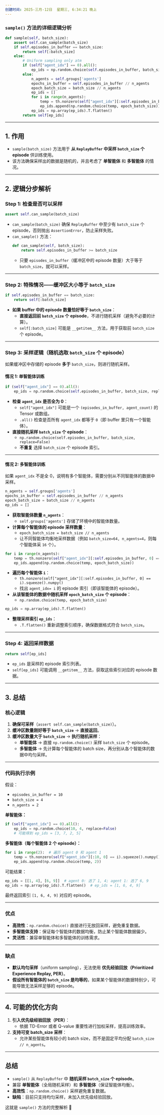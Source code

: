 ```yaml
---
创建时间: 2025-三月-12日  星期三, 6:34:21 晚上
---
```

### **`sample()` 方法的详细逻辑分析**

```python
def sample(self, batch_size):
    assert self.can_sample(batch_size)
    if self.episodes_in_buffer == batch_size:
        return self[:batch_size]
    else:
        # Uniform sampling only atm
        if (self["agent_idx"] == 0).all():
            ep_ids = np.random.choice(self.episodes_in_buffer, batch_size, replace=False)
        else:
            n_agents = self.groups['agents']
            epochs_in_buffer = self.episodes_in_buffer // n_agents
            epoch_batch_size = batch_size // n_agents
            ep_ids = []
            for i in range(n_agents):
                temp = th.nonzero(self["agent_idx"][:self.episodes_in_buffer, 0] == i).squeeze().numpy()
                ep_ids.append(np.random.choice(temp, epoch_batch_size))
            ep_ids = np.array(ep_ids).T.flatten()
        return self[ep_ids]
```

---

## **1. 作用**
- `sample(batch_size)` 方法用于 **从 `ReplayBuffer` 中采样 `batch_size` 个 episode** 供训练使用。
- 该方法确保采样出的数据是随机的，并且考虑了 **单智能体** 和 **多智能体** 的情况。

---

## **2. 逻辑分步解析**

### **Step 1: 检查是否可以采样**
```python
assert self.can_sample(batch_size)
```
- `can_sample(batch_size)` 确保 `ReplayBuffer` 中至少有 `batch_size` 个 episode，否则抛出 `AssertionError`，防止采样失败。
- `can_sample()` 方法：
  ```python
  def can_sample(self, batch_size):
      return self.episodes_in_buffer >= batch_size
  ```
  - 只要 `episodes_in_buffer`（缓冲区中的 episode 数量）大于等于 `batch_size`，就可以采样。

---

### **Step 2: 特殊情况——缓冲区大小等于 `batch_size`**
```python
if self.episodes_in_buffer == batch_size:
    return self[:batch_size]
```
- **如果 buffer 中的 episode 数量恰好等于 `batch_size`**：
  - **直接返回前 `batch_size` 个 episode**，不进行随机采样（避免不必要的计算）。
  - `self[:batch_size]` 可能是 `__getitem__` 方法，用于获取前 `batch_size` 个 episode。

---

### **Step 3: 采样逻辑（随机选取 `batch_size` 个 episode）**
如果缓冲区中存储的 episode **多于** `batch_size`，则进行随机采样。

#### **情况 1: 单智能体训练**
```python
if (self["agent_idx"] == 0).all():
    ep_ids = np.random.choice(self.episodes_in_buffer, batch_size, replace=False)
```
- **检查 `agent_idx` 是否全为 0**：
  - `self["agent_idx"]` 可能是一个 `(episodes_in_buffer, agent_count)` 的 Tensor 或数组。
  - `.all()` 检查是否所有 `agent_idx` 都等于 `0`（即 buffer 里只有一个智能体）。
- **直接随机采样 `batch_size` 个 episode**：
  - `np.random.choice(self.episodes_in_buffer, batch_size, replace=False)`
  - **不重复** 选择 `batch_size` 个 episode 索引。

---

#### **情况 2: 多智能体训练**
如果 `agent_idx` 不是全 0，说明有多个智能体，需要分别从不同智能体的数据中采样。

```python
n_agents = self.groups['agents']
epochs_in_buffer = self.episodes_in_buffer // n_agents
epoch_batch_size = batch_size // n_agents
ep_ids = []
```
- **获取智能体数量 `n_agents`**：
  - `self.groups['agents']` 存储了环境中的智能体数量。
- **计算每个智能体的 episode 采样数量**：
  - `epoch_batch_size = batch_size // n_agents`
  - 让不同智能体均衡地采样数据（例如 `batch_size=64, n_agents=4`，则每个智能体采 `16` 个）。

```python
for i in range(n_agents):
    temp = th.nonzero(self["agent_idx"][:self.episodes_in_buffer, 0] == i).squeeze().numpy()
    ep_ids.append(np.random.choice(temp, epoch_batch_size))
```
- **遍历每个智能体 `i`**：
  - `th.nonzero(self["agent_idx"][:self.episodes_in_buffer, 0] == i).squeeze().numpy()`
  - 找出 `agent_idx= i` 的 episode 索引（即该智能体的 episode）。
- **从该智能体的数据中随机采样 `epoch_batch_size` 个 episode**：
  - `np.random.choice(temp, epoch_batch_size)`

```python
ep_ids = np.array(ep_ids).T.flatten()
```
- **整理采样索引 `ep_ids`**：
  - `.T.flatten()` 重新调整索引顺序，确保数据格式符合 `batch_size`。

---

### **Step 4: 返回采样数据**
```python
return self[ep_ids]
```
- `ep_ids` 是采样的 episode 索引列表。
- `self[ep_ids]` 可能调用 `__getitem__` 方法，获取这些索引对应的 episode 数据。

---

## **3. 总结**
### **核心逻辑**
1. **确保可采样**（`assert self.can_sample(batch_size)`）。
2. **缓冲区数量刚好等于 `batch_size`** → **直接返回**。
3. **缓冲区数量大于 `batch_size`** → **执行随机采样**：
   - **单智能体** → 直接 `np.random.choice()` 采样 `batch_size` 个 episode。
   - **多智能体** → 先计算每个智能体的 batch size，再分别从各个智能体的数据中均匀采样。

---

### **代码执行示例**
假设：
- `episodes_in_buffer = 10`
- `batch_size = 4`
- `n_agents = 2`

**单智能体：**
```python
if (self["agent_idx"] == 0).all():
    ep_ids = np.random.choice(10, 4, replace=False)
    # 可能得到 ep_ids = [3, 7, 2, 5]
```

**多智能体（每个智能体 2 个 episode）：**
```python
for i in range(2):  # 遍历 agent 0 和 agent 1
    temp = th.nonzero(self["agent_idx"][:10, 0] == i).squeeze().numpy()
    ep_ids.append(np.random.choice(temp, 2))
```
可能结果：
```python
ep_ids = [[1, 4], [6, 9]]  # agent 0: 选了 1, 4; agent 1: 选了 6, 9
ep_ids = np.array(ep_ids).T.flatten()  # ep_ids = [1, 6, 4, 9]
```
最终返回索引 `[1, 6, 4, 9]` 对应的 episode。

---

### **优点**
- **高效性**：`np.random.choice()` 直接进行无放回采样，避免重复数据。
- **多智能体支持**：保证每个智能体的数据均衡，防止某个智能体数据偏少。
- **灵活性**：兼容单智能体和多智能体的训练需求。

---

### **缺点**
- **默认均匀采样**（uniform sampling），无法使用 **优先经验回放（Prioritized Experience Replay, PER）**。
- **假设所有智能体的 `batch_size` 是均等的**，如果某个智能体的数据特别少，可能导致无法采样足够的 episode。

---

## **4. 可能的优化方向**
1. **引入优先级经验回放（PER）**：
   - 依据 TD-Error 或者 Q-value 重要性进行加权采样，提高训练效率。
2. **支持可变 batch_size 采样**：
   - 允许某些智能体有较小的 batch size，而不是固定平均分配 `batch_size // n_agents`。

---

## **总结**
- `sample()` 从 `ReplayBuffer` 中 **随机采样 `batch_size` 个 episode**。
- 兼容 **单智能体**（全局随机采样）和 **多智能体**（保证智能体均衡）。
- **高效性**：`np.random.choice()` 采样避免重复数据。
- **缺陷**：目前只支持均匀采样，未加入优先级经验回放。

这就是 `sample()` 方法的完整解析 🚀